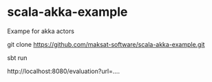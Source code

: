 # scala-akka-example
Exampe for akka actors

git clone https://github.com/maksat-software/scala-akka-example.git

sbt run

http://localhost:8080/evaluation?url=....
